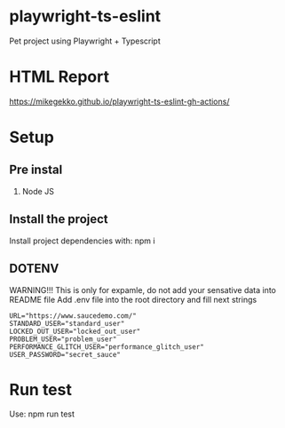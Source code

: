 # playwright-ts-eslint
Pet project using Playwright + Typescript

# HTML Report

https://mikegekko.github.io/playwright-ts-eslint-gh-actions/

# Setup

## Pre instal

1. Node JS
   
## Install the project

Install project dependencies with: npm i

## DOTENV
WARNING!!! This is only for expamle, do not add your sensative data into README file
Add .env file into the root directory and fill next strings
```
URL="https://www.saucedemo.com/"
STANDARD_USER="standard_user"
LOCKED_OUT_USER="locked_out_user"
PROBLEM_USER="problem_user"
PERFORMANCE_GLITCH_USER="performance_glitch_user"
USER_PASSWORD="secret_sauce"
```

# Run test

Use: npm run test
